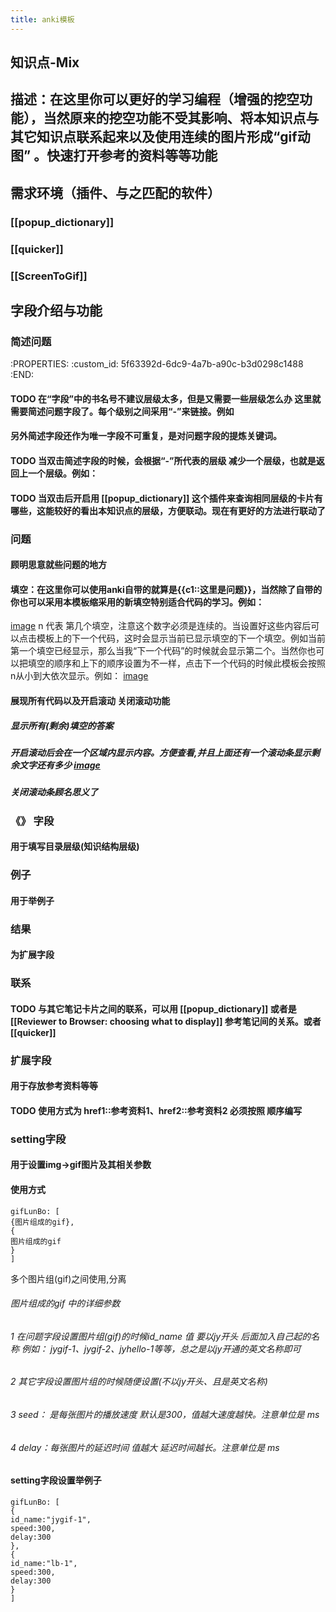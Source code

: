 ```yaml
---
title: anki模板
---
```


## 知识点-Mix
## 描述：在这里你可以更好的学习编程（增强的挖空功能），当然原来的挖空功能不受其影响、将本知识点与其它知识点联系起来以及使用连续的图片形成“gif动图” 。快速打开参考的资料等等功能
## 需求环境（插件、与之匹配的软件）
### [[popup_dictionary]]
### [[quicker]]
### [[ScreenToGif]]
## 字段介绍与功能
### 简述问题
   :PROPERTIES:
   :custom_id: 5f63392d-6dc9-4a7b-a90c-b3d0298c1488
   :END:
#### TODO 在“字段”中的书名号不建议层级太多，但是又需要一些层级怎么办 这里就需要简述问题字段了。每个级别之间采用“-”来链接。例如
#### 另外简述字段还作为唯一字段不可重复，是对问题字段的提炼关键词。
#### TODO 当双击简述字段的时候，会根据“-”所代表的层级 减少一个层级，也就是返回上一个层级。例如：
#### TODO 当双击后开启用 [[popup_dictionary]] 这个插件来查询相同层级的卡片有哪些，这能较好的看出本知识点的层级，方便联动。现在有**更好的方法进行联动了**
### 问题
#### 顾明思意就些问题的地方
#### 填空：在这里你可以使用anki自带的就算是{{c1::这里是问题}}，当然除了自带的你也可以采用本模板缩采用的新填空特别适合代码的学习。例如：
[image](http://tuchuang.lifeupnote.com/blog/20200823/YKIUMDfmhB2p.png?imageslim)
n 代表 第几个填空，注意这个数字必须是连续的。当设置好这些内容后可以点击模板上的下一个代码，这时会显示当前已显示填空的下一个填空。例如当前第一个填空已经显示，那么当我“下一个代码”的时候就会显示第二个。当然你也可以把填空的顺序和上下的顺序设置为不一样，点击下一个代码的时候此模板会按照 n从小到大依次显示。例如：
[image](http://tuchuang.lifeupnote.com/blog/20200823/72WXmWe7rXlz.gif)
#### 展现所有代码以及开启滚动 关闭滚动功能
##### 显示所有(剩余)填空的答案
##### 开启滚动后会在一个区域内显示内容。方便查看,并且上面还有一个滚动条显示剩余文字还有多少 [image](http://tuchuang.lifeupnote.com/blog/20200823/3vM1z7ULuMdC.gif)
##### 关闭滚动条顾名思义了
### 《》 字段
#### 用于填写目录层级(知识结构层级)
### 例子
#### 用于举例子
### 结果
#### 为扩展字段
### 联系
#### TODO 与其它笔记卡片之间的联系，可以用 [[popup_dictionary]] 或者是 [[Reviewer to Browser: choosing what to display]] 参考笔记间的关系。或者 [[quicker]]
### 扩展字段
#### 用于存放参考资料等等
#### TODO 使用方式为 **href1::参考资料1**、**href2::参考资料2** 必须按照 顺序编写
### setting字段
#### 用于设置img->gif图片及其相关参数
#### 使用方式
```
gifLunBo: [
{图片组成的gif},
{
图片组成的gif
}
]
```
多个图片组(gif)之间使用,分离
###### 图片组成的gif 中的详细参数
###### 1 在问题字段设置图片组(gif)的时候id_name 值 要以jy开头 后面加入自己起的名称 例如： jygif-1、jygif-2、jyhello-1等等，总之是以jy开通的英文名称即可
###### 2 其它字段设置图片组的时候随便设置(不以jy开头、且是英文名称)
###### 3 seed： 是每张图片的播放速度 默认是300，值越大速度越快。注意单位是 ms
###### 4 delay：每张图片的延迟时间 值越大 延迟时间越长。注意单位是 ms
#### setting字段设置举例子
```
gifLunBo: [
{
id_name:"jygif-1",
speed:300,
delay:300
},
{
id_name:"lb-1",
speed:300,
delay:300
}
]
```
